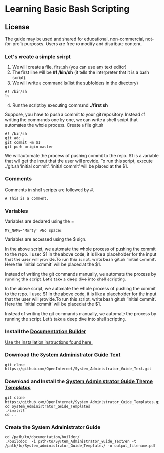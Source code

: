 # Learning Basic Bash Scripting

## License

The guide may be used and shared for educational, non-commercial, not-for-profit purposes. Users are free to modify and distribute content.

### Let's create a simple scirpt

1. We will create a file, first.sh (you can use any text editor)
2. The first line will be **#! /bin/sh** (it tells the interpreter that it is a bash script).
3. We will write a command ls(list the subfolders in the directory)

```
#! /bin/sh
ls
```
4. Run the script by executing command **./first.sh**

Suppose, you have to push a commit to your git repository. Instead of writing the commands one by one, we can write a shell script that automates the whole process. Create a file git.sh

```
#! /bin/sh 
git add .
git commit -m $1
git push origin master
```
We will automate the process of pushing commit to the repo. $1 is a variable that will get the input that the user will provide.
To run this script, execute ./git.sh ‘initial commit’. ‘initial commit’ will be placed at the $1.


### Comments
Comments in shell scripts are followed by #.
```
# This is a comment.
```

### Variables
Variables are declared using the =
```
MY_NAME='Morty' #No spaces 
```
Variables are accessed using the $ sign.


In the above script, we automate the whole process of pushing the commit to the repo. I used $1 in the above code, it is like a placeholder for the input that the user will provide.To run this script, write bash git.sh ‘initial commit’. Here the ‘initial commit’ will be placed at the $1.

Instead of writing the git commands manually, we automate the process by running the script. Let’s take a deep dive into shell scripting.


In the above script, we automate the whole process of pushing the commit to the repo. I used $1 in the above code, it is like a placeholder for the input that the user will provide.To run this script, write bash git.sh ‘initial commit’. Here the ‘initial commit’ will be placed at the $1.

Instead of writing the git commands manually, we automate the process by running the script. Let’s take a deep dive into shell scripting.


### Install the [Documentation Builder](https://github.com/OpenInternet/Documentation-Builder.git)

[Use the installation instructions found here.](https://github.com/OpenInternet/Documentation-Builder/blob/master/docs/INSTALL.md)

### Download the [System Administrator Guide Text](https://github.com/OpenInternet/System_Administrator_Guide_Text)

```
git clone https://github.com/OpenInternet/System_Administrator_Guide_Text.git
```
### Download and Install the [System Administrator Guide Theme Templates](https://github.com/OpenInternet/System_Administrator_Guide_Templates)

```
git clone https://github.com/OpenInternet/System_Administrator_Guide_Templates.git
cd System_Administrator_Guide_Templates
./install
cd ..
```

### Create the System Administrator Guide

```
cd /path/to/documentation/builder/
./builddoc  -i path/to/System_Administrator_Guide_Text/en -t /path/to/System_Administrator_Guide_Templates/ -o output_filename.pdf
```

